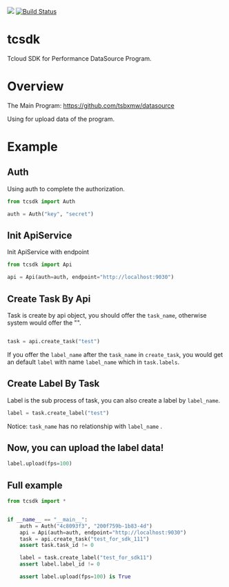 
![](https://img.shields.io/pypi/v/tcsdk.svg) [![Build Status](https://travis-ci.com/tsbxmw/tcsdk.svg?branch=master)](https://travis-ci.com/tsbxmw/tcsdk)

# tcsdk

Tcloud SDK for Performance DataSource Program.


# Overview

The Main Program: https://github.com/tsbxmw/datasource

Using for upload data of the program.

# Example

## Auth

Using auth to complete the authorization.

```python
from tcsdk import Auth

auth = Auth("key", "secret")
```

## Init ApiService

Init ApiService with endpoint

```python
from tcsdk import Api

api = Api(auth=auth, endpoint="http://localhost:9030")
```

## Create Task By Api

Task is create by api object, you should offer the `task_name`, otherwise system would offer the "".

```python

task = api.create_task("test")
```

If you offer the `label_name` after the `task_name` in `create_task`, you would get an default `label` with name `label_name` which in `task.labels`. 

## Create Label By Task

Label is the sub process of task, you can also create a label by `label_name`.

```python
label = task.create_label("test")
```

Notice: `task_name` has no relationship with `label_name` .


## Now, you can upload the label data!

```python
label.upload(fps=100)
```

## Full example

```python
from tcsdk import *


if __name__ == "__main__":
    auth = Auth("4c8093f3", "200f759b-1b83-4d")
    api = Api(auth=auth, endpoint="http://localhost:9030")
    task = api.create_task("test_for_sdk_111")
    assert task.task_id != 0

    label = task.create_label("test_for_sdk11")
    assert label.label_id != 0

    assert label.upload(fps=100) is True
```
